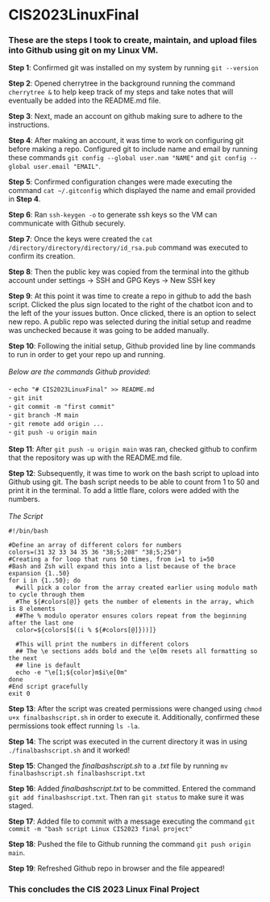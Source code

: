 # CIS2023LinuxFinal
### These are the steps I took to create, maintain, and upload files into Github using git on my Linux VM.

**Step 1**: Confirmed git was installed on my system by running `git --version`

**Step 2**: Opened cherrytree in the background running the command `cherrytree &` to help keep track of my steps and take notes that will eventually be added into the README.md file.

**Step 3**: Next, made an account on github making sure to adhere to the instructions.

**Step 4**: After making an account, it was time to work on configuring git before making a repo. Configured git to include name and email by running these commands `git config --global user.nam "NAME"` and `git config --global user.email "EMAIL"`.

**Step 5**: Confirmed configuration changes were made executing the command `cat ~/.gitconfig` which displayed the name and email provided in **Step 4**.

**Step 6**: Ran `ssh-keygen -o` to generate ssh keys so the VM can communicate with Github securely. 

**Step 7**: Once the keys were created the `cat /directory/directory/directory/id_rsa.pub` command was executed to confirm its creation. 

**Step 8**: Then the public key was copied from the terminal into the github account under settings -> SSH and GPG Keys -> New SSH key

**Step 9**: At this point it was time to create a repo in github to add the bash script. Clicked the plus sign located to the right of the chatbot icon and to the left of the your issues button.
Once clicked, there is an option to select new repo. A public repo was selected during the initial setup and readme was unchecked because it was going to be added manually.

**Step 10**: Following the initial setup, Github provided line by line commands to run in order to get your repo up and running. <br>
            <br>
            *Below are the commands Github provided*: <br>
            <br>
            - `echo "# CIS2023LinuxFinal" >> README.md` <br>
            - `git init` <br>
            - `git commit -m "first commit"` <br>
            - `git branch -M main` <br>
            - `git remote add origin ...` <br>
            - `git push -u origin main` <br>
<br>
**Step 11**: After `git push -u origin main` was ran, checked github to confirm that the repository was up with the README.md file.

**Step 12**: Subsequently, it was time to work on the bash script to upload into Github using git. The bash script needs to be able to count from 1 to 50 and print it in the terminal. To add a little flare, colors were added with the numbers. <br>
<br>
*The Script* <br>

```
#!/bin/bash

#Define an array of different colors for numbers
colors=(31 32 33 34 35 36 "38;5;208" "38;5;250")
#Creating a for loop that runs 50 times, from i=1 to i=50
#Bash and Zsh will expand this into a list because of the brace expansion {1..50}
for i in {1..50}; do
  #will pick a color from the array created earlier using modulo math to cycle through them
  #The ${#colors[@]} gets the number of elements in the array, which is 8 elements
  ##The % modulo operator ensures colors repeat from the beginning after the last one
  color=${colors[$((i % ${#colors[@]}))]}

  #This will print the numbers in different colors
  ## The \e sections adds bold and the \e[0m resets all formatting so the next
  ## line is default
  echo -e "\e[1;${color}m$i\e[0m"
done
#End script gracefully 
exit 0

```

**Step 13**: After the script was created permissions were changed using `chmod u+x finalbashscript.sh` in order to execute it. Additionally, confirmed these permissions took effect running `ls -la`.

**Step 14**: The script was executed in the current directory it was in using `./finalbashscript.sh` and it worked!

**Step 15**: Changed the *finalbashscript.sh* to a *.txt* file by running `mv finalbashscript.sh finalbashscript.txt`

**Step 16**: Added *finalbashscript.txt* to be committed. Entered the command `git add finalbashscript.txt`. Then ran `git status` to make sure it was staged.

**Step 17**: Added file to commit with a message executing the command `git commit -m "bash script Linux CIS2023 final project"`

**Step 18**: Pushed the file to Github running the command `git push origin main`.

**Step 19**: Refreshed Github repo in browser and the file appeared!

### This concludes the CIS 2023 Linux Final Project


